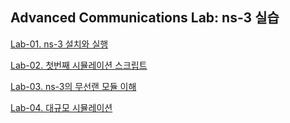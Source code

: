 ## Advanced Communications Lab: ns-3 실습

[Lab-01. ns-3 설치와 실행](lab01.md)  

[Lab-02. 첫번째 시뮬레이션 스크립트](lab02.md)  

[Lab-03. ns-3의 무선랜 모듈 이해](lab03.md)  

[Lab-04. 대규모 시뮬레이션](lab04.md)  
